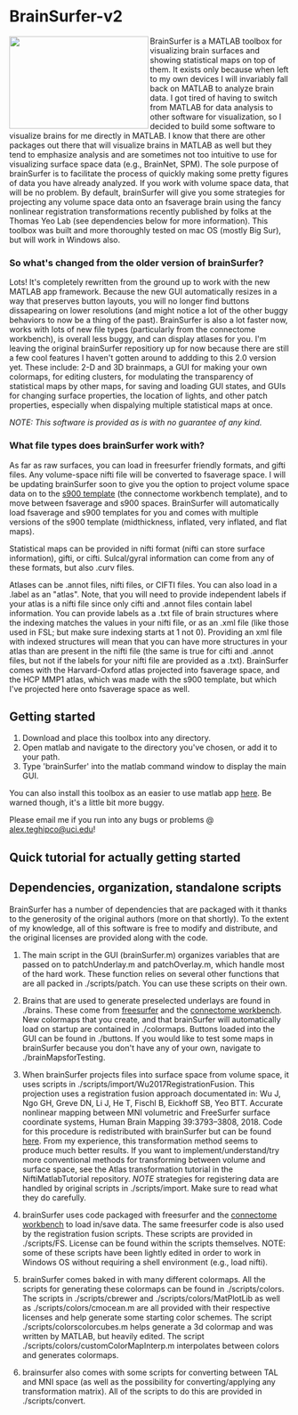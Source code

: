 # BrainSurfer-v2


<img align="left" width="250" height="166" src="https://i.imgur.com/4HJODwo.png">

BrainSurfer is a MATLAB toolbox for visualizing brain surfaces and showing statistical maps on top of them. It exists only because when left to my own devices I will invariably fall back on MATLAB to analyze brain data. I got tired of having to switch from MATLAB for data analysis to other software for visualization, so I decided to build some software to visualize brains for me directly in MATLAB. I know that there are other packages out there that will visualize brains in MATLAB as well but they tend to emphasize analysis and are sometimes not too intuitive to use for visualizing surface space data (e.g., BrainNet, SPM). The sole purpose of brainSurfer is to facilitate the process of quickly making some pretty figures of data you have already analyzed. If you work with volume space data, that will be no problem. By default, brainSurfer will give you some strategies for projecting any volume space data onto an fsaverage brain using the fancy nonlinear registration transformations recently published by folks at the Thomas Yeo Lab (see dependencies below for more information). This toolbox was built and more thoroughly tested on mac OS (mostly Big Sur), but will work in Windows also. 

### So what's changed from the older version of brainSurfer? 
Lots! It's completely rewritten from the ground up to work with the new MATLAB app framework. Because the new GUI automatically resizes in a way that preserves button layouts, you will no longer find buttons dissapearing on lower resolutions (and might notice a lot of the other buggy behaviors to now be a thing of the past). BrainSurfer is also a lot faster now, works with lots of new file types (particularly from the connectome workbench), is overall less buggy, and can display atlases for you. I'm leaving the original brainSurfer repositiory up for now because there are still a few cool features I haven't gotten around to addding to this 2.0 version yet. These include: 2-D and 3D brainmaps, a GUI for making your own colormaps, for editing clusters, for modulating the transparency of statistical maps by other maps, for saving and loading GUI states, and GUIs for changing surface properties, the location of lights, and other patch properties, especially when dispalying multiple statistical maps at once. 

*NOTE: This software is provided as is with no guarantee of any kind.*

### What file types does brainSurfer work with? 
As far as raw surfaces, you can load in freesurfer friendly formats, and gifti files. Any volume-space nifti file will be converted to fsaverage space. I will be updating brainSurfer soon to give you the option to project volume space data on to the [s900 template](https://www.humanconnectome.org/study/hcp-young-adult/document/900-subjects-data-release) (the connectome workbench template), and to move between fsaverage and s900 spaces. BrainSurfer will automatically load fsaverage and s900 templates for you and comes with multiple versions of the s900 template (midthickness, inflated, very inflated, and flat maps). 

Statistical maps can be provided in nifti format (nifti can store surface information), gifti, or cifti. Sulcal/gyral information can come from any of these formats, but also .curv files. 

Atlases can be .annot files, nifti files, or CIFTI files. You can also load in a .label as an "atlas". Note, that you will need to provide independent labels 
if your atlas is a nifti file since only cifti and .annot files contain label information. You can provide labels as a .txt file of brain structures where the indexing matches the values in your nifti file, or as an .xml file (like those used in FSL; but make sure indexing starts at 1 not 0). Providing an xml file with indexed structures will mean that you can have more structures in your atlas than are present in the nifti file (the same is true for cifti and .annot files, but not if the labels for your nifti file are provided as a .txt). BrainSurfer comes with the Harvard-Oxford atlas projected into fsaverage space, and the HCP MMP1 atlas, which was made with the s900 template, but which I've projected here onto fsaverage space as well. 

## Getting started
1) Download and place this toolbox into any directory. 
2) Open matlab and navigate to the directory you've chosen, or add it to your path.
3) Type 'brainSurfer' into the matlab command window to display the main GUI. 

You can also install this toolbox as an easier to use matlab app [here](https://www.mathworks.com/matlabcentral/fileexchange/91485-brainsurfer_1 "Mathworks File Exchange"). Be warned though, it's a little bit more buggy. 

Please email me if you run into any bugs or problems @ alex.teghipco@uci.edu!

## Quick tutorial for actually getting started





## Dependencies, organization, standalone scripts

BrainSurfer has a number of dependencies that are packaged with it thanks to the generosity of the original authors (more on that shortly). To the extent of my knowledge, all of this software is free to modify and distribute, and the original licenses are provided along with the code. 

1) The main script in the GUI (brainSurfer.m) organizes variables that are passed on to patchUnderlay.m and patchOverlay.m, which handle most of the hard work.  These function relies on several other functions that are all packed in ./scripts/patch. You can use these scripts on their own.

2) Brains that are used to generate preselected underlays are found in ./brains. These come from [freesurfer](https://surfer.nmr.mgh.harvard.edu) and the [connectome workbench](https://www.humanconnectome.org/software/connectome-workbench). New colormaps that you create, and that brainSurfer will automatically load on startup are contained in ./colormaps. Buttons loaded into the GUI can be found in ./buttons. If you would like to test some maps in brainSurfer because you don't have any of your own, navigate to ./brainMapsforTesting. 

3) When brainSurfer projects files into surface space from volume space, it uses scripts in ./scripts/import/Wu2017RegistrationFusion. This projection uses a registration fusion approach documentated in: Wu J, Ngo GH, Greve DN, Li J, He T, Fischl B, Eickhoff SB, Yeo BTT. Accurate nonlinear mapping between MNI volumetric and FreeSurfer surface coordinate systems, Human Brain Mapping 39:3793–3808, 2018. Code for this procedure is redistributed with brainSurfer but can be found [here](https://github.com/ThomasYeoLab/CBIG). From my experience, this transformation method seems to produce much better results. If you want to implement/understand/try more conventional methods for transforming between volume and surface space, see the Atlas transformation tutorial in the NiftiMatlabTutorial repository. *NOTE* strategies for registering data are handled by original scripts in ./scripts/import. Make sure to read what they do carefully. 

4) brainSurfer uses code packaged with freesurfer and the [connectome workbench](https://github.com/Washington-University/workbench) to load in/save data. The same freesurfer code is also used by the registration fusion scripts. These scripts are provided in ./scripts/FS. License can be found within the scripts themselves. NOTE: some of these scripts have been lightly edited in order to work in Windows OS without requiring a shell environment (e.g., load nifti).

4) brainSurfer comes baked in with many different colormaps. All the scripts for generating these colormaps can be found in ./scripts/colors. The scripts in  ./scripts/cbrewer and ./scripts/colors/MatPlotLib as well as ./scripts/colors/cmocean.m are all provided with their respective licenses and help generate some starting color schemes. The script ./scripts/colorscolorcubes.m helps generate a 3d colormap and was written by MATLAB, but heavily edited. The script ./scripts/colors/customColorMapInterp.m interpolates between colors and generates colormaps. 

5) brainsurfer also comes with some scripts for converting between TAL and MNI space (as well as the possibility for converting/applying any transformation matrix). All of the scripts to do this are provided in ./scripts/convert.
